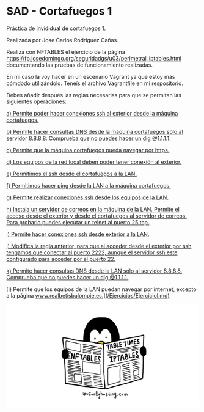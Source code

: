 # SAD - Cortafuegos 1
Práctica de invididual de cortafuegos 1.

Realizada por Jose Carlos Rodríguez Cañas.

Realiza con NFTABLES el ejercicio de la página https://fp.josedomingo.org/seguridadgs/u03/perimetral_iptables.html documentando las pruebas de funcionamiento realizadas.

En mi caso la voy hacer en un escenario Vagrant ya que estoy más cómdodo utilizándolo. Teneís el archivo Vagrantfile en mi respositorio.

Debes añadir después las reglas necesarias para que se permitan las siguientes operaciones:

[a) Permite poder hacer conexiones ssh al exterior desde la máquina cortafuegos.](/Ejercicios/Ejercicioa.md)

[b) Permite hacer consultas DNS desde la máquina cortafuegos sólo al servidor 8.8.8.8. Comprueba que no puedes hacer un dig @1.1.1.1.](/Ejercicios/Ejerciciob.md)

[c) Permite que la máquina cortafuegos pueda navegar por https.](/Ejercicios/Ejercicioc.md)

[d) Los equipos de la red local deben poder tener conexión al exterior.](/Ejercicios/Ejerciciod.md)

[e) Permitimos el ssh desde el cortafuegos a la LAN.](/Ejercicios/Ejercicioe.md)

[f) Permitimos hacer ping desde la LAN a la máquina cortafuegos.](/Ejercicios/Ejerciciof.md)

[g) Permite realizar conexiones ssh desde los equipos de la LAN.](/Ejercicios/Ejerciciog.md)

[h) Instala un servidor de correos en la máquina de la LAN. Permite el acceso desde el exterior y desde el cortafuegos al servidor de correos. Para probarlo puedes ejecutar un telnet al puerto 25 tcp.](/Ejercicios/Ejercicioh.md)

[i) Permite hacer conexiones ssh desde exterior a la LAN.](/Ejercicios/Ejercicioi.md)

[j) Modifica la regla anterior, para que al acceder desde el exterior por ssh tengamos que conectar al puerto 2222, aunque el servidor ssh este configurado para acceder por el puerto 22.](/Ejercicios/Ejercicioj.md)

[k) Permite hacer consultas DNS desde la LAN sólo al servidor 8.8.8.8. Comprueba que no puedes hacer un dig @1.1.1.1.](/Ejercicios/Ejerciciok.md)

[l) Permite que los equipos de la LAN puedan navegar por internet, excepto a la página www.realbetisbalompie.es.](/Ejercicios/Ejerciciol.md)

![FOTO](Ejercicios/img/readme.jpg)